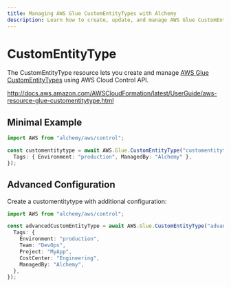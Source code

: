 ```yaml
---
title: Managing AWS Glue CustomEntityTypes with Alchemy
description: Learn how to create, update, and manage AWS Glue CustomEntityTypes using Alchemy Cloud Control.
---
```


# CustomEntityType

The CustomEntityType resource lets you create and manage [AWS Glue CustomEntityTypes](https://docs.aws.amazon.com/glue/latest/userguide/) using AWS Cloud Control API.

http://docs.aws.amazon.com/AWSCloudFormation/latest/UserGuide/aws-resource-glue-customentitytype.html

## Minimal Example

```ts
import AWS from "alchemy/aws/control";

const customentitytype = await AWS.Glue.CustomEntityType("customentitytype-example", {
  Tags: { Environment: "production", ManagedBy: "Alchemy" },
});
```

## Advanced Configuration

Create a customentitytype with additional configuration:

```ts
import AWS from "alchemy/aws/control";

const advancedCustomEntityType = await AWS.Glue.CustomEntityType("advanced-customentitytype", {
  Tags: {
    Environment: "production",
    Team: "DevOps",
    Project: "MyApp",
    CostCenter: "Engineering",
    ManagedBy: "Alchemy",
  },
});
```

